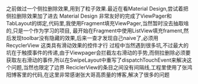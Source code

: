 之前做过一个侧拉删除效果,用到了粒子效果.最近在看Material Design,尝试着把侧拉删除效果加了进去
Material Design 非常友好的完成了ViewPager和TabLayout的绑定,代码里,我使用Fragment填充ViewPager,当然暂时没去抽取啥的,只是一个作为学习的项目,
最开始在Fragment中使用ListView填充frament,然后发现toolbar没有隐藏的效果,后来一查才发现自己naive了,必须用 RecyclerView 这类具有滑动效果的控件才行
过程中当然遇到很多坑,不过最大的坑在于触摸事件的传递,由于Viewpager会拦截左右滑动的手势,而侧拉删除必须要获取左右滑动的事件,所以在SwipeLayout中重写了dispatchTouchEvent来解决这个问题,当然也限定了边界
ReciclerView的条目之间没有间隔线,工程里使用了张鸿阳博客里的代码,在这里非常感谢张大哥高质量的博客,解决了很多的问题